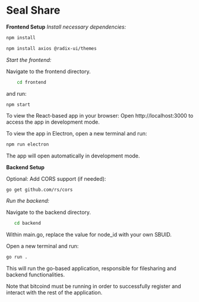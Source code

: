 # Seal Share

**Frontend Setup**
*Install necessary dependencies:*

```sh
npm install
```

```sh
npm install axios @radix-ui/themes
```

*Start the frontend:*

Navigate to the frontend directory.

```sh
    cd frontend
```

and run:

```sh
npm start
```

To view the React-based app in your browser:
Open http://localhost:3000 to access the app in development mode.

To view the app in Electron, open a new terminal and run:

```sh
npm run electron
```

The app will open automatically in development mode. 

**Backend Setup**

Optional: Add CORS support (if needed):

`go get github.com/rs/cors`

*Run the backend:*

Navigate to the backend directory. 

 ```sh
    cd backend
```

Within main.go, replace the value for node_id with your own SBUID.

Open a new terminal and run:

```sh
go run .
```

This will run the go-based application, responsible for filesharing and backend functionalities. 

Note that bitcoind must be running in order to successfully register and interact with the rest of the application.